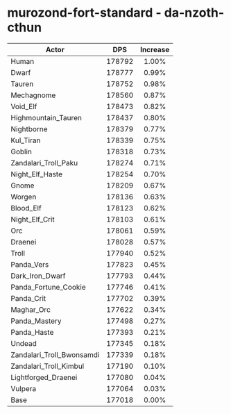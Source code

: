 # murozond-fort-standard - da-nzoth-cthun
| Actor | DPS | Increase |
|---|:---:|:---:|
|Human|178792|1.00%|
|Dwarf|178777|0.99%|
|Tauren|178752|0.98%|
|Mechagnome|178560|0.87%|
|Void_Elf|178473|0.82%|
|Highmountain_Tauren|178437|0.80%|
|Nightborne|178379|0.77%|
|Kul_Tiran|178339|0.75%|
|Goblin|178318|0.73%|
|Zandalari_Troll_Paku|178274|0.71%|
|Night_Elf_Haste|178254|0.70%|
|Gnome|178209|0.67%|
|Worgen|178136|0.63%|
|Blood_Elf|178123|0.62%|
|Night_Elf_Crit|178103|0.61%|
|Orc|178061|0.59%|
|Draenei|178028|0.57%|
|Troll|177940|0.52%|
|Panda_Vers|177823|0.45%|
|Dark_Iron_Dwarf|177793|0.44%|
|Panda_Fortune_Cookie|177746|0.41%|
|Panda_Crit|177702|0.39%|
|Maghar_Orc|177622|0.34%|
|Panda_Mastery|177498|0.27%|
|Panda_Haste|177393|0.21%|
|Undead|177345|0.18%|
|Zandalari_Troll_Bwonsamdi|177339|0.18%|
|Zandalari_Troll_Kimbul|177190|0.10%|
|Lightforged_Draenei|177080|0.04%|
|Vulpera|177064|0.03%|
|Base|177018|0.00%|
